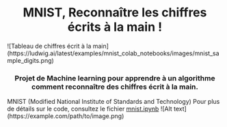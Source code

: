 <h1 align="center" id="top">MNIST, Reconnaître les chiffres écrits à la main !</h1>
![Tableau de chiffres écrit à la main](https://ludwig.ai/latest/examples/mnist_colab_notebooks/images/mnist_sample_digits.png)
<h3 align="center">Projet de Machine learning pour apprendre à un algorithme comment reconnaître des chiffres écrit à la main.</h3>
MNIST (Modified National Institute of Standards and Technology)
Pour plus de détails sur le code, consultez le fichier <a href="https://github.com/EDequidt/mnist/blob/main/mnist.ipynb">mnist.ipynb</a>
![Alt text](https://example.com/path/to/image.png)